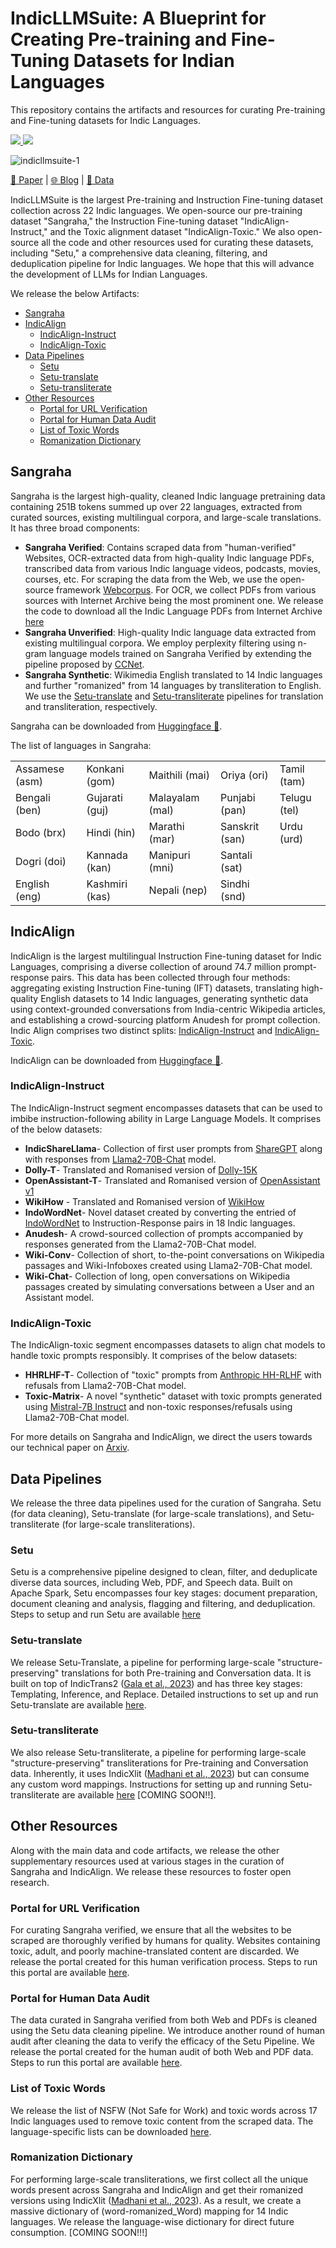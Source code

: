 # IndicLLMSuite: A Blueprint for Creating Pre-training and Fine-Tuning Datasets for Indian Languages

This repository contains the artifacts and resources for curating Pre-training and Fine-tuning datasets for Indic Languages.

<p align="left">
  <a href="https://github.com/AI4Bharat/IndicLLMSuite/blob/master/LICENSE">
    <img src="https://img.shields.io/badge/License-MIT-green">
  </a>
  <a href="https://arxiv.org/abs/2403.06350">
    <img src="https://img.shields.io/badge/arXiv-2403.06350-b31b1b.svg">
  </a>
</p>

![indicllmsuite-1](https://github.com/AI4Bharat/IndicLLMSuite/assets/31161768/f1a25b58-52f4-4544-ba36-8ebb8e2e01d5)

[📜 Paper](https://arxiv.org/abs/2403.06350) | [🌐 Blog](https://ai4bharat.iitm.ac.in) | [🤗 Data](https://huggingface.co/collections/ai4bharat/indicllmsuite-65ee7d225c337fcfa0991707)

IndicLLMSuite is the largest Pre-training and Instruction Fine-tuning dataset collection across 22 Indic languages. We open-source our pre-training dataset "Sangraha," the Instruction Fine-tuning dataset "IndicAlign-Instruct," and the Toxic alignment dataset "IndicAlign-Toxic." We also open-source all the code and other resources used for curating these datasets, including "Setu," a comprehensive data cleaning, filtering, and deduplication pipeline for Indic languages. We hope that this will advance the development of LLMs for Indian Languages.

We release the below Artifacts:

- [Sangraha](#sangraha)
- [IndicAlign](#indicalign)
  - [IndicAlign-Instruct](#indicalign-instruct)
  - [IndicAlign-Toxic](#indicalign-toxic)
- [Data Pipelines](#data-pipelines)
  - [Setu](#setu)
  - [Setu-translate](#setu-translate)
  - [Setu-transliterate](#setu-transliterate)
- [Other Resources](#other-resources)
  - [Portal for URL Verification](#portal-for-url-verification)
  - [Portal for Human Data Audit](#portal-for-human-data-audit)
  - [List of Toxic Words](#list-of-toxic-words)
  - [Romanization Dictionary](#romanization-dictionary)


## Sangraha
Sangraha is the largest high-quality, cleaned Indic language pretraining data containing 251B tokens summed up over 22 languages, extracted from curated sources, existing multilingual corpora, and large-scale translations. It has three broad components:
- **Sangraha Verified**: Contains scraped data from "human-verified" Websites, OCR-extracted data from high-quality Indic language PDFs, transcribed data from various Indic language videos, podcasts, movies, courses, etc. For scraping the data from the Web, we use the open-source framework [Webcorpus](https://github.com/AI4Bharat/webcorpus/tree/46af15a794fe101b0d9444f4a03dcd903be19fb7). For OCR, we collect PDFs from various sources with Internet Archive being the most prominent one. We release the code to download all the Indic Language PDFs from Internet Archive [here](sangraha_download_link)
- **Sangraha Unverified**: High-quality Indic language data extracted from existing multilingual corpora. We employ perplexity filtering using n-gram language models trained on Sangraha Verified by extending the pipeline proposed by [CCNet](https://github.com/facebookresearch/cc_net/blob/main/cc_net/perplexity.py).
- **Sangraha Synthetic**: Wikimedia English translated to 14 Indic languages and further "romanized" from 14 languages by transliteration to English. We use the [Setu-translate](#setu-translate) and [Setu-transliterate](#setu-transliterate) pipelines for translation and transliteration, respectively.

Sangraha can be downloaded from [Huggingface 🤗](https://huggingface.co/datasets/ai4bharat/sangraha).

The list of languages in Sangraha:

<table>
<tbody>
  <tr>
    <td>Assamese (asm)</td>
    <td>Konkani (gom)</td>
    <td>Maithili (mai)</td>
    <td>Oriya (ori)</td>
    <td>Tamil (tam)</td>
    
  </tr>
  <tr>
    <td>Bengali (ben)</td>
    <td>Gujarati (guj)</td>
    <td>Malayalam (mal)</td>
    <td>Punjabi (pan)</td>
    <td>Telugu (tel)</td>
    
  </tr>
  <tr>
    <td>Bodo (brx)</td>
    <td>Hindi (hin)</td>
    <td>Marathi (mar)</td>
    <td>Sanskrit (san)</td>
    <td>Urdu (urd)</td>
  
  </tr>
  <tr>
    <td>Dogri (doi)</td>
    <td>Kannada (kan)</td>
    <td>Manipuri (mni)</td>
    <td>Santali (sat)</td>
 
  </tr>
  <tr>
    <td>English (eng)</td>
    <td>Kashmiri (kas)</td>
    <td>Nepali (nep)</td>
    <td>Sindhi (snd)</td>

  </tr>
  
</tbody>
</table>

## IndicAlign
IndicAlign is the largest multilingual Instruction Fine-tuning dataset for Indic Languages, comprising a diverse collection of around 74.7 million prompt-response pairs. This data has been collected through four methods: aggregating existing Instruction Fine-tuning (IFT) datasets, translating high-quality English datasets to 14 Indic languages, generating synthetic data using context-grounded conversations from India-centric Wikipedia articles, and establishing a crowd-sourcing platform Anudesh for prompt collection. Indic Align comprises two distinct splits: [IndicAlign-Instruct](#indicalign-instruct) and [IndicAlign-Toxic](#indicalign-toxic).

IndicAlign can be downloaded from [Huggingface 🤗](https://huggingface.co/datasets/ai4bharat/indic-align).

### IndicAlign-Instruct
The IndicAlign-Instruct segment encompasses datasets that can be used to imbibe instruction-following ability in Large Language Models. It comprises of the below datasets:
- **IndicShareLlama**- Collection of first user prompts from [ShareGPT](https://huggingface.co/datasets/anon8231489123/ShareGPT_Vicuna_unfiltered) along with responses from [Llama2-70B-Chat](https://huggingface.co/meta-llama/Llama-2-70b-chat-hf) model.
- **Dolly-T**- Translated and Romanised version of [Dolly-15K](https://huggingface.co/datasets/databricks/databricks-dolly-15k)
- **OpenAssistant-T**- Translated and Romanised version of [OpenAssistant v1](https://huggingface.co/datasets/OpenAssistant/oasst1)
- **WikiHow** - Translated and Romanised version of [WikiHow](https://huggingface.co/datasets/ai4bharat/indic-instruct-data-v0.1)
- **IndoWordNet**- Novel dataset created by converting the entried of [IndoWordNet](https://pypi.org/project/pyiwn/) to Instruction-Response pairs in 18 Indic languages.
- **Anudesh**- A crowd-sourced collection of prompts accompanied by responses generated from the Llama2-70B-Chat model.
- **Wiki-Conv**- Collection of short, to-the-point conversations on Wikipedia passages and Wiki-Infoboxes created using Llama2-70B-Chat model.
- **Wiki-Chat**- Collection of long, open conversations on Wikipedia passages created by simulating conversations between a User and an Assistant model.

### IndicAlign-Toxic
The IndicAlign-toxic segment encompasses datasets to align chat models to handle toxic prompts responsibly. It comprises of the below datasets:
- **HHRLHF-T**- Collection of "toxic" prompts from [Anthropic HH-RLHF](https://huggingface.co/datasets/Anthropic/hh-rlhf) with refusals from Llama2-70B-Chat model.
- **Toxic-Matrix**- A novel "synthetic" dataset with toxic prompts generated using [Mistral-7B Instruct](https://huggingface.co/mistralai/Mistral-7B-Instruct-v0.1) and non-toxic responses/refusals using Llama2-70B-Chat model.

For more details on Sangraha and IndicAlign, we direct the users towards our technical paper on [Arxiv](https://arxiv.org/abs/2403.06350). 


## Data Pipelines
We release the three data pipelines used for the curation of Sangraha. Setu (for data cleaning), Setu-translate (for large-scale translations), and Setu-transliterate (for large-scale transliterations).

### Setu
Setu is a comprehensive pipeline designed to clean, filter, and deduplicate diverse data sources, including Web, PDF, and Speech data. Built on Apache Spark, Setu encompasses four key stages: document preparation, document cleaning and analysis, flagging and filtering, and deduplication. Steps to setup and run Setu are available [here](https://github.com/AI4Bharat/setu/blob/main/README.md)

### Setu-translate
We release Setu-Translate, a pipeline for performing large-scale "structure-preserving" translations for both Pre-training and Conversation data. It is built on top of IndicTrans2 ([Gala et al., 2023](https://openreview.net/forum?id=vfT4YuzAYA)) and has three key stages: Templating, Inference, and Replace. Detailed instructions to set up and run Setu-translate are available [here](https://github.com/AI4Bharat/setu-translate/blob/master/README.md).

### Setu-transliterate
We also release Setu-transliterate, a pipeline for performing large-scale "structure-preserving" transliterations for Pre-training and Conversation data. Inherently, it uses IndicXlit ([Madhani et al., 2023](https://arxiv.org/abs/2205.03018)) but can consume any custom word mappings. Instructions for setting up and running Setu-transliterate are available [here](https://github.com/AI4Bharat/IndicLLMSuite/) [COMING SOON!!].

## Other Resources
Along with the main data and code artifacts, we release the other supplementary resources used at various stages in the curation of Sangraha and IndicAlign. We release these resources to foster open research.

### Portal for URL Verification
For curating Sangraha verified, we ensure that all the websites to be scraped are thoroughly verified by humans for quality. Websites containing toxic, adult, and poorly machine-translated content are discarded. We release the portal created for this human verification process. Steps to run this portal are available [here](https://github.com/AI4Bharat/IndicLLMSuite/tree/master/other_resources/url_verification).

### Portal for Human Data Audit
The data curated in Sangraha verified from both Web and PDFs is cleaned using the Setu data cleaning pipeline. We introduce another round of human audit after cleaning the data to verify the efficacy of the Setu Pipeline. We release the portal created for the human audit of both Web and PDF data. Steps to run this portal are available [here](https://github.com/AI4Bharat/IndicLLMSuite/tree/master/other_resources/human_audit).

### List of Toxic Words
We release the list of NSFW (Not Safe for Work) and toxic words across 17 Indic languages used to remove toxic content from the scraped data. The language-specific lists can be downloaded [here](https://github.com/AI4Bharat/setu/tree/main/setu/data/filter_data/nsfw).

### Romanization Dictionary
For performing large-scale transliterations, we first collect all the unique words present across Sangraha and IndicAlign and get their romanized versions using IndicXlit ([Madhani et al., 2023](https://arxiv.org/abs/2205.03018)). As a result, we create a massive dictionary of (word-romanized_Word) mapping for 14 Indic languages. We release the language-wise dictionary for direct future consumption. [COMING SOON!!!]




